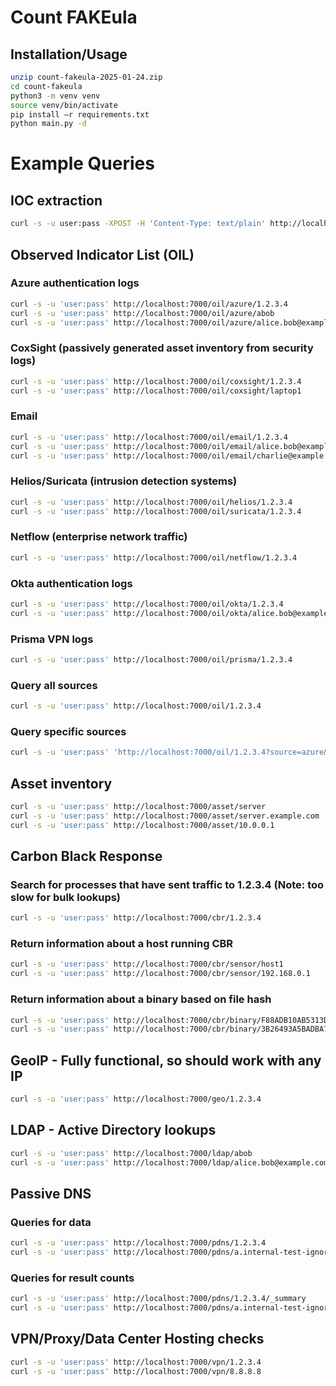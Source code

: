 # Count FAKEula

## Installation/Usage

```sh
unzip count-fakeula-2025-01-24.zip
cd count-fakeula
python3 -m venv venv
source venv/bin/activate
pip install –r requirements.txt
python main.py -d
```

# Example Queries

## IOC extraction

```sh
curl -s -u user:pass -XPOST -H 'Content-Type: text/plain' http://localhost:7000/extract --data-binary @test-input.txt
```

## Observed Indicator List (OIL)

### Azure authentication logs

```sh
curl -s -u 'user:pass' http://localhost:7000/oil/azure/1.2.3.4
curl -s -u 'user:pass' http://localhost:7000/oil/azure/abob
curl -s -u 'user:pass' http://localhost:7000/oil/azure/alice.bob@example.com
```

### CoxSight (passively generated asset inventory from security logs)

```sh
curl -s -u 'user:pass' http://localhost:7000/oil/coxsight/1.2.3.4
curl -s -u 'user:pass' http://localhost:7000/oil/coxsight/laptop1
```

### Email

```sh
curl -s -u 'user:pass' http://localhost:7000/oil/email/1.2.3.4
curl -s -u 'user:pass' http://localhost:7000/oil/email/alice.bob@example.com
curl -s -u 'user:pass' http://localhost:7000/oil/email/charlie@example.com
```

### Helios/Suricata (intrusion detection systems)

```sh
curl -s -u 'user:pass' http://localhost:7000/oil/helios/1.2.3.4
curl -s -u 'user:pass' http://localhost:7000/oil/suricata/1.2.3.4
```

### Netflow (enterprise network traffic)

```sh
curl -s -u 'user:pass' http://localhost:7000/oil/netflow/1.2.3.4
```

### Okta authentication logs

```sh
curl -s -u 'user:pass' http://localhost:7000/oil/okta/1.2.3.4
curl -s -u 'user:pass' http://localhost:7000/oil/okta/alice.bob@example.com
```

### Prisma VPN logs

```sh
curl -s -u 'user:pass' http://localhost:7000/oil/prisma/1.2.3.4
```

### Query all sources

```sh
curl -s -u 'user:pass' http://localhost:7000/oil/1.2.3.4
```

### Query specific sources

```sh
curl -s -u 'user:pass' 'http://localhost:7000/oil/1.2.3.4?source=azure&source=okta'
```

## Asset inventory

```sh
curl -s -u 'user:pass' http://localhost:7000/asset/server
curl -s -u 'user:pass' http://localhost:7000/asset/server.example.com
curl -s -u 'user:pass' http://localhost:7000/asset/10.0.0.1
```

## Carbon Black Response

### Search for processes that have sent traffic to 1.2.3.4 (Note: too slow for bulk lookups)

```sh
curl -s -u 'user:pass' http://localhost:7000/cbr/1.2.3.4
```

### Return information about a host running CBR

```sh
curl -s -u 'user:pass' http://localhost:7000/cbr/sensor/host1
curl -s -u 'user:pass' http://localhost:7000/cbr/sensor/192.168.0.1
```

### Return information about a binary based on file hash

```sh
curl -s -u 'user:pass' http://localhost:7000/cbr/binary/F88ADB10AB5313D4FA33416F6F5FB4FF
curl -s -u 'user:pass' http://localhost:7000/cbr/binary/3B26493A5BADBA73D08DE156E13F5FD16D56B750585182605E81744247D2C5BD
```

## GeoIP - Fully functional, so should work with any IP

```sh
curl -s -u 'user:pass' http://localhost:7000/geo/1.2.3.4
```

## LDAP - Active Directory lookups

```sh
curl -s -u 'user:pass' http://localhost:7000/ldap/abob
curl -s -u 'user:pass' http://localhost:7000/ldap/alice.bob@example.com
```

## Passive DNS

### Queries for data

```sh
curl -s -u 'user:pass' http://localhost:7000/pdns/1.2.3.4
curl -s -u 'user:pass' http://localhost:7000/pdns/a.internal-test-ignore.biz
```

### Queries for result counts

```sh
curl -s -u 'user:pass' http://localhost:7000/pdns/1.2.3.4/_summary
curl -s -u 'user:pass' http://localhost:7000/pdns/a.internal-test-ignore.biz/_summary
```

## VPN/Proxy/Data Center Hosting checks

```sh
curl -s -u 'user:pass' http://localhost:7000/vpn/1.2.3.4
curl -s -u 'user:pass' http://localhost:7000/vpn/8.8.8.8
```
